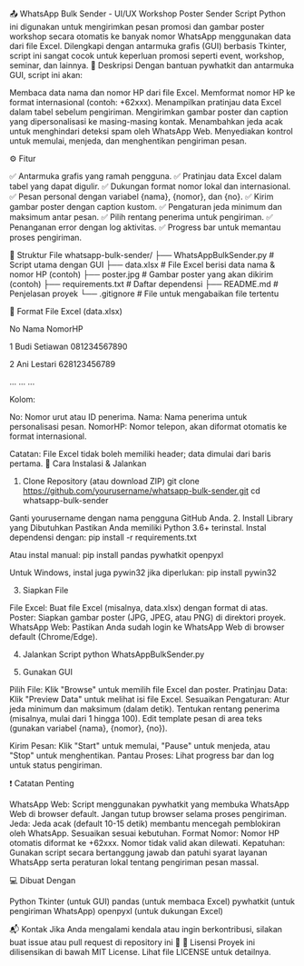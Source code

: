 📤 WhatsApp Bulk Sender - UI/UX Workshop Poster Sender
Script Python ini digunakan untuk mengirimkan pesan promosi dan gambar poster workshop secara otomatis ke banyak nomor WhatsApp menggunakan data dari file Excel. Dilengkapi dengan antarmuka grafis (GUI) berbasis Tkinter, script ini sangat cocok untuk keperluan promosi seperti event, workshop, seminar, dan lainnya.
📌 Deskripsi
Dengan bantuan pywhatkit dan antarmuka GUI, script ini akan:

Membaca data nama dan nomor HP dari file Excel.
Memformat nomor HP ke format internasional (contoh: +62xxx).
Menampilkan pratinjau data Excel dalam tabel sebelum pengiriman.
Mengirimkan gambar poster dan caption yang dipersonalisasi ke masing-masing kontak.
Menambahkan jeda acak untuk menghindari deteksi spam oleh WhatsApp Web.
Menyediakan kontrol untuk memulai, menjeda, dan menghentikan pengiriman pesan.

⚙️ Fitur

✅ Antarmuka grafis yang ramah pengguna.
✅ Pratinjau data Excel dalam tabel yang dapat digulir.
✅ Dukungan format nomor lokal dan internasional.
✅ Pesan personal dengan variabel {nama}, {nomor}, dan {no}.
✅ Kirim gambar poster dengan caption kustom.
✅ Pengaturan jeda minimum dan maksimum antar pesan.
✅ Pilih rentang penerima untuk pengiriman.
✅ Penanganan error dengan log aktivitas.
✅ Progress bar untuk memantau proses pengiriman.

📝 Struktur File
whatsapp-bulk-sender/
├── WhatsAppBulkSender.py  # Script utama dengan GUI
├── data.xlsx             # File Excel berisi data nama & nomor HP (contoh)
├── poster.jpg            # Gambar poster yang akan dikirim (contoh)
├── requirements.txt      # Daftar dependensi
├── README.md             # Penjelasan proyek
└── .gitignore            # File untuk mengabaikan file tertentu

📂 Format File Excel (data.xlsx)



No
Nama
NomorHP



1
Budi Setiawan
081234567890


2
Ani Lestari
628123456789


...
...
...


Kolom:

No: Nomor urut atau ID penerima.
Nama: Nama penerima untuk personalisasi pesan.
NomorHP: Nomor telepon, akan diformat otomatis ke format internasional.

Catatan: File Excel tidak boleh memiliki header; data dimulai dari baris pertama.
🚀 Cara Instalasi & Jalankan
1. Clone Repository (atau download ZIP)
git clone https://github.com/yourusername/whatsapp-bulk-sender.git
cd whatsapp-bulk-sender

Ganti yourusername dengan nama pengguna GitHub Anda.
2. Install Library yang Dibutuhkan
Pastikan Anda memiliki Python 3.6+ terinstal. Instal dependensi dengan:
pip install -r requirements.txt

Atau instal manual:
pip install pandas pywhatkit openpyxl

Untuk Windows, instal juga pywin32 jika diperlukan:
pip install pywin32

3. Siapkan File

File Excel: Buat file Excel (misalnya, data.xlsx) dengan format di atas.
Poster: Siapkan gambar poster (JPG, JPEG, atau PNG) di direktori proyek.
WhatsApp Web: Pastikan Anda sudah login ke WhatsApp Web di browser default (Chrome/Edge).

4. Jalankan Script
python WhatsAppBulkSender.py

5. Gunakan GUI

Pilih File: Klik "Browse" untuk memilih file Excel dan poster.
Pratinjau Data: Klik "Preview Data" untuk melihat isi file Excel.
Sesuaikan Pengaturan:
Atur jeda minimum dan maksimum (dalam detik).
Tentukan rentang penerima (misalnya, mulai dari 1 hingga 100).
Edit template pesan di area teks (gunakan variabel {nama}, {nomor}, {no}).


Kirim Pesan: Klik "Start" untuk memulai, "Pause" untuk menjeda, atau "Stop" untuk menghentikan.
Pantau Proses: Lihat progress bar dan log untuk status pengiriman.

❗ Catatan Penting

WhatsApp Web: Script menggunakan pywhatkit yang membuka WhatsApp Web di browser default. Jangan tutup browser selama proses pengiriman.
Jeda: Jeda acak (default 10-15 detik) membantu mencegah pemblokiran oleh WhatsApp. Sesuaikan sesuai kebutuhan.
Format Nomor: Nomor HP otomatis diformat ke +62xxx. Nomor tidak valid akan dilewati.
Kepatuhan: Gunakan script secara bertanggung jawab dan patuhi syarat layanan WhatsApp serta peraturan lokal tentang pengiriman pesan massal.

💻 Dibuat Dengan

Python
Tkinter (untuk GUI)
pandas (untuk membaca Excel)
pywhatkit (untuk pengiriman WhatsApp)
openpyxl (untuk dukungan Excel)

📬 Kontak
Jika Anda mengalami kendala atau ingin berkontribusi, silakan buat issue atau pull request di repository ini 🙌
📄 Lisensi
Proyek ini dilisensikan di bawah MIT License. Lihat file LICENSE untuk detailnya.
